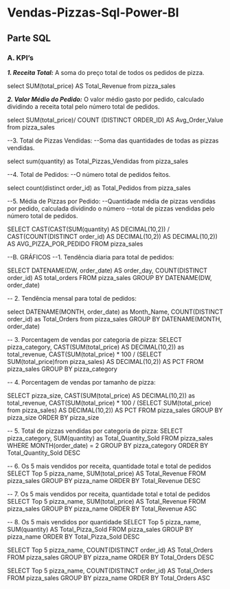 # Vendas-Pizzas-Sql-Power-BI

## Parte SQL
### A. KPI’s
***1. Receita Total:***
A soma do preço total de todos os pedidos de pizza.
<p>select 
SUM(total_price) AS Total_Revenue
from pizza_sales</p>


***2. Valor Médio do Pedido:***
O valor médio gasto por pedido, calculado dividindo a receita total pelo número total de pedidos.
<p>select 
SUM(total_price)/ COUNT (DISTINCT ORDER_ID) AS Avg_Order_Value
from pizza_sales</p>

--3. Total de Pizzas Vendidas: 
--Soma das quantidades de todas as pizzas vendidas.

select 
sum(quantity) as Total_Pizzas_Vendidas
from pizza_sales

--4. Total de Pedidos:
--O número total de pedidos feitos.

select 
count(distinct order_id) as Total_Pedidos
from pizza_sales

--5. Média de Pizzas por Pedido: 
--Quantidade média de pizzas vendidas por pedido, calculada dividindo o número 
--total de pizzas vendidas pelo número total de pedidos.

SELECT CAST(CAST(SUM(quantity) AS DECIMAL(10,2)) / 
       CAST(COUNT(DISTINCT order_id) AS DECIMAL(10,2)) AS DECIMAL(10,2)) AS AVG_PIZZA_POR_PEDIDO
FROM pizza_sales



--B. GRÁFICOS
--1. Tendência diaria para total de pedidos:

SELECT DATENAME(DW, order_date) AS order_day,
COUNT(DISTINCT order_id) AS total_orders 
FROM pizza_sales
GROUP BY DATENAME(DW, order_date)

-- 2. Tendência mensal para total de pedidos:

select DATENAME(MONTH,
order_date) as Month_Name, 
COUNT(DISTINCT order_id) as Total_Orders
from pizza_sales
GROUP BY DATENAME(MONTH, order_date)

-- 3. Porcentagem de vendas por categoria de pizza:
SELECT pizza_category, 
CAST(SUM(total_price) AS DECIMAL(10,2)) as total_revenue,
CAST(SUM(total_price) * 100 / (SELECT SUM(total_price)from pizza_sales) AS DECIMAL(10,2)) AS PCT
FROM pizza_sales
GROUP BY pizza_category



-- 4. Porcentagem de vendas por tamanho de pizza:

SELECT pizza_size,
CAST(SUM(total_price) AS DECIMAL(10,2)) as total_revenue,
CAST(SUM(total_price) * 100 / (SELECT SUM(total_price) from pizza_sales) AS DECIMAL(10,2)) AS PCT
FROM pizza_sales
GROUP BY pizza_size
ORDER BY pizza_size



-- 5. Total de pizzas vendidas por categoria de pizza:
SELECT pizza_category,
SUM(quantity) as Total_Quantity_Sold
FROM pizza_sales
WHERE MONTH(order_date) = 2
GROUP BY pizza_category
ORDER BY Total_Quantity_Sold DESC

-- 6. Os 5 mais vendidos por receita, quantidade total e total de pedidos
SELECT Top 5 pizza_name, SUM(total_price) AS Total_Revenue
FROM pizza_sales
GROUP BY pizza_name
ORDER BY Total_Revenue DESC


-- 7. Os 5 mais vendidos por receita, quantidade total e total de pedidos
SELECT Top 5 pizza_name, SUM(total_price) AS Total_Revenue
FROM pizza_sales
GROUP BY pizza_name
ORDER BY Total_Revenue ASC

-- 8. Os 5 mais vendidos por quantidade
SELECT Top 5 pizza_name, SUM(quantity) AS Total_Pizza_Sold
FROM pizza_sales
GROUP BY pizza_name
ORDER BY Total_Pizza_Sold DESC

SELECT Top 5 pizza_name, COUNT(DISTINCT order_id) AS Total_Orders
FROM pizza_sales
GROUP BY pizza_name
ORDER BY Total_Orders DESC

SELECT Top 5 pizza_name, COUNT(DISTINCT order_id) AS Total_Orders
FROM pizza_sales
GROUP BY pizza_name
ORDER BY Total_Orders ASC
